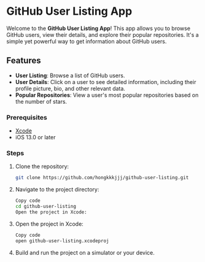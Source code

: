 # GitHub User Listing App

Welcome to the **GitHub User Listing App**! This app allows you to browse GitHub users, view their details, and explore their popular repositories. It's a simple yet powerful way to get information about GitHub users.

## Features

- **User Listing**: Browse a list of GitHub users.
- **User Details**: Click on a user to see detailed information, including their profile picture, bio, and other relevant data.
- **Popular Repositories**: View a user's most popular repositories based on the number of stars.

### Prerequisites

- [Xcode](https://developer.apple.com/xcode/)
- iOS 13.0 or later

### Steps

1. Clone the repository:

   ```sh
   git clone https://github.com/hongkkkjjj/github-user-listing.git
   
2. Navigate to the project directory:
  
   ```sh
   Copy code
   cd github-user-listing
   Open the project in Xcode:
   
3. Open the project in Xcode:
   ```sh
   Copy code
   open github-user-listing.xcodeproj
   
4. Build and run the project on a simulator or your device.

